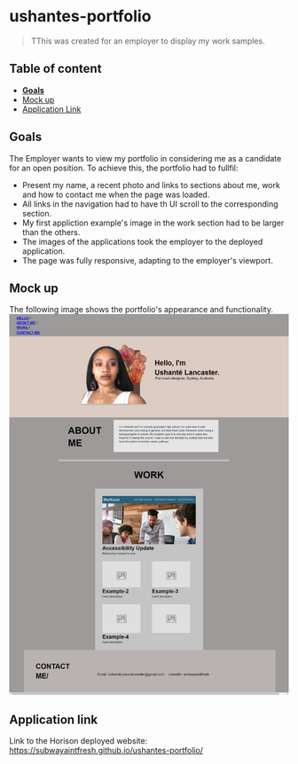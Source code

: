 # ushantes-portfolio

>TThis was created for an employer to display my work samples.

## Table of content

- [**Goals**](#goals)
- [Mock up](#mock-up)
- [Application Link](#application-link)


## Goals
The Employer wants to view my portfolio in considering me as a candidate for an open position. To achieve this, the portfolio had to fullfil:
- Present my name, a recent photo and links to sections about me, work and how to contact me when the page was loaded.
- All links in the navigation had to have th UI scroll to the corresponding section.
- My first appliction example's image in the work section had to be larger than the others.
- The images of the applications took the employer to the deployed application.
- The page was fully responsive, adapting to the employer's viewport.


## Mock up
The following image shows the portfolio's appearance and functionality.
![The website includes a photo of developer, their name and a navigation bar.](assets\images\2021-03-14-23-51-subwayaintfresh.github.io.png)

## Application link
Link to the Horison deployed website: https://subwayaintfresh.github.io/ushantes-portfolio/
